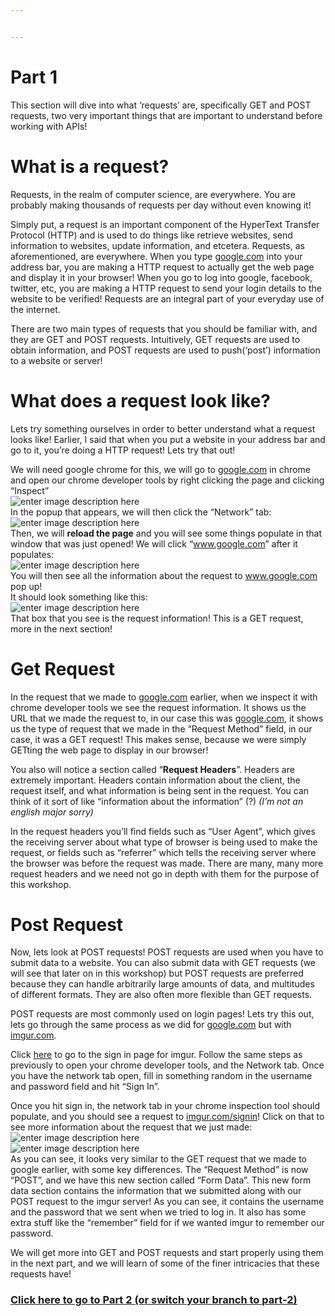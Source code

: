 ```yaml
---


---
```


<h1 id="part-1">Part 1</h1>
<p>This section will dive into what ‘requests’ are, specifically GET and POST requests, two very important things that are important to understand before working with APIs!</p>
<h1 id="what-is-a-request">What is a request?</h1>
<p>Requests, in the realm of computer science, are everywhere. You are probably making thousands of requests per day without even knowing it!</p>
<p>Simply put, a request is an important component of the HyperText Transfer Protocol (HTTP) and is used to do things like retrieve websites, send information to websites, update information, and etcetera. Requests, as aforementioned, are everywhere. When you type <a href="http://google.com">google.com</a> into your address bar, you are making a HTTP request to actually get the web page and display it in your browser! When you go to log into google, facebook, twitter, etc, you are making a HTTP request to send your login details to the website to be verified! Requests are an integral part of your everyday use of the internet.</p>
<p>There are two main types of requests that you should be familiar with, and they are GET and POST requests. Intuitively, GET requests are used to obtain information, and POST requests are used to push(‘post’) information to a website or server!</p>
<h1 id="what-does-a-request-look-like">What does a request look like?</h1>
<p>Lets try something ourselves in order to better understand what a request looks like! Earlier, I said that when you put a website in your address bar and go to it, you’re doing a HTTP request! Lets try that out!</p>
<p>We will need google chrome for this, we will go to <a href="http://google.com">google.com</a> in chrome and open our chrome developer tools by right clicking the page and clicking “Inspect”<br>
<img src="https://i.imgur.com/KVRmBkj.png" alt="enter image description here"><br>
In the popup that appears, we will then click the “Network” tab:<br>
<img src="https://i.imgur.com/22LqFsQ.png" alt="enter image description here"><br>
Then, we will <strong>reload the page</strong> and you will see some things populate in that window that was just opened! We will click “<a href="http://www.google.com">www.google.com</a>” after it populates:<br>
<img src="https://i.imgur.com/ivAsVaV.png" alt="enter image description here"><br>
You will then see all the information about the request to <a href="http://www.google.com">www.google.com</a> pop up!<br>
It should look something like this:<br>
<img src="https://i.imgur.com/BeK4GjA.png" alt="enter image description here"><br>
That box that you see is the request information! This is a GET request, more in the next section!</p>
<h1 id="get-request">Get Request</h1>
<p>In the request that we made to <a href="http://google.com">google.com</a> earlier, when we inspect it with chrome developer tools we see the request information. It shows us the URL that we made the request to, in our case this was <a href="http://google.com">google.com</a>, it shows us the type of request that we made in the “Request Method” field, in our case, it was a GET request! This makes sense, because we were simply GETting the web page to display in our browser!</p>
<p>You also will notice a section called “<strong>Request Headers</strong>”.  Headers are extremely important. Headers contain information about the client, the request itself, and what information is being sent in the request. You can think of it sort of like “information about the information” (?) <em>(I’m not an english major sorry)</em></p>
<p>In the request headers you’ll find fields such as “User Agent”, which gives the receiving server about what type of browser is being used to make the request, or fields such as “referrer” which tells the receiving server where the browser was before the request was made. There are many, many more request headers and we need not go in depth with them for the purpose of this workshop.</p>
<h1 id="post-request">Post Request</h1>
<p>Now, lets look at POST requests! POST requests are used when you have to submit data to a website. You can also submit data with GET requests (we will see that later on in this workshop) but POST requests are preferred because they can handle arbitrarily large amounts of data, and multitudes of different formats. They are also often more flexible than GET requests.</p>
<p>POST requests are most commonly used on login pages! Lets try this out, lets go through the same process as we did for <a href="http://google.com">google.com</a> but with <a href="http://imgur.com">imgur.com</a>.</p>
<p>Click <a href="https://imgur.com/signin">here</a> to go to the sign in page for imgur. Follow the same steps as previously to open your chrome developer tools, and the Network tab. Once you have the network tab open, fill in something random in the username and password field and hit “Sign In”.</p>
<p>Once you hit sign in, the network tab in your chrome inspection tool should populate, and you should see a request to <a href="http://imgur.com/signin">imgur.com/signin</a>! Click on that to see more information about the request that we just made:<br>
<img src="https://i.imgur.com/zmAOIwU.png" alt="enter image description here"><br>
<img src="https://i.imgur.com/DHNb5rK.png" alt="enter image description here"><br>
As you can see, it looks very similar to the GET request that we made to google earlier, with some key differences. The “Request Method” is now “POST”, and we have this new section called “Form Data”.  This new form data section contains the information that we submitted along with our POST request to the imgur server! As you can see, it contains the username and the password that we sent when we tried to log in. It also has some extra stuff like the “remember” field for if we wanted imgur to remember our password.</p>
<p>We will get more into GET and POST requests and start properly using them in the next part, and we will learn of some of the finer intricacies that these requests have!</p>
<p><a href="https://github.com/Kav-K/NewHacks-API-Workshop/tree/part-2"></a></p><h3><a href="https://github.com/Kav-K/NewHacks-API-Workshop/tree/part-2">Click here to go to Part 2 (or switch your branch to part-2)</a></h3><p></p>


